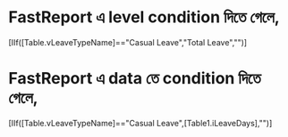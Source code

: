# FastReport এ level condition দিতে গেলে,

[IIf([Table.vLeaveTypeName]=="Casual Leave","Total Leave","")]

# FastReport এ data তে condition দিতে গেলে,
[IIf([Table.vLeaveTypeName]=="Casual Leave",[Table1.iLeaveDays],"")]
